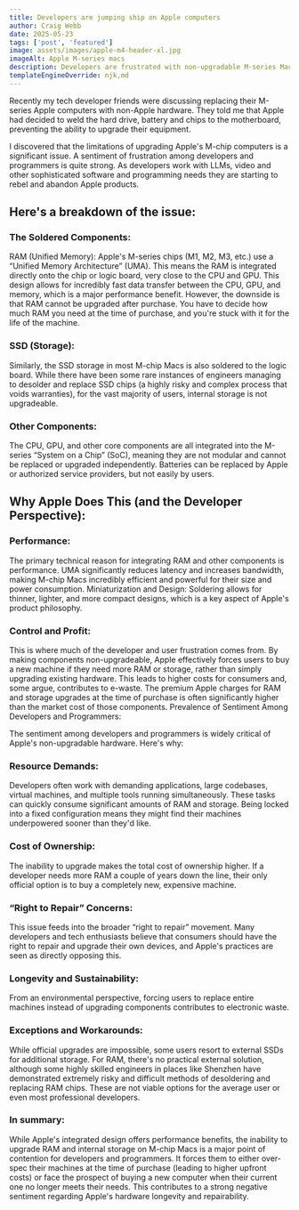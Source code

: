 ```yaml
---
title: Developers are jumping ship on Apple computers
author: Craig Webb
date: 2025-05-23
tags: ['post', 'featured']
image: assets/images/apple-m4-header-xl.jpg
imageAlt: Apple M-series macs
description: Developers are frustrated with non-upgradable M-series Macs and are looking elsewhere for upgradable hardware.
templateEngineOverride: njk,md
---
```

Recently my tech developer friends were discussing replacing their M-series Apple computers with non-Apple hardware. They told me that Apple had decided to weld the hard drive, battery and chips to the motherboard, preventing the ability to upgrade their equipment. 

I discovered that the limitations of upgrading Apple's M-chip computers is a significant issue. A sentiment of frustration among developers and programmers is quite strong. As developers work with LLMs, video and other sophisticated software and programming needs they are starting to rebel and abandon Apple products.

<h2>Here's a breakdown of the issue:</h2>

<h3>The Soldered Components:</h3>
RAM (Unified Memory): Apple's M-series chips (M1, M2, M3, etc.) use a &ldquo;Unified Memory Architecture&rdquo; (UMA). This means the RAM is integrated directly onto the chip or logic board, very close to the CPU and GPU. This design allows for incredibly fast data transfer between the CPU, GPU, and memory, which is a major performance benefit. However, the downside is that RAM cannot be upgraded after purchase. You have to decide how much RAM you need at the time of purchase, and you're stuck with it for the life of the machine.

<h3>SSD (Storage):</h3>
Similarly, the SSD storage in most M-chip Macs is also soldered to the logic board. While there have been some rare instances of engineers managing to desolder and replace SSD chips (a highly risky and complex process that voids warranties), for the vast majority of users, internal storage is not upgradeable.

<h3>Other Components:</h3>
The CPU, GPU, and other core components are all integrated into the M-series &ldquo;System on a Chip&rdquo; (SoC), meaning they are not modular and cannot be replaced or upgraded independently. Batteries can be replaced by Apple or authorized service providers, but not easily by users.

<h2>Why Apple Does This (and the Developer Perspective):</h2>

<h3>Performance: </h3>
The primary technical reason for integrating RAM and other components is performance. UMA significantly reduces latency and increases bandwidth, making M-chip Macs incredibly efficient and powerful for their size and power consumption.
Miniaturization and Design: Soldering allows for thinner, lighter, and more compact designs, which is a key aspect of Apple's product philosophy.

<h3>Control and Profit: </h3>
This is where much of the developer and user frustration comes from. By making components non-upgradeable, Apple effectively forces users to buy a new machine if they need more RAM or storage, rather than simply upgrading existing hardware. This leads to higher costs for consumers and, some argue, contributes to e-waste. The premium Apple charges for RAM and storage upgrades at the time of purchase is often significantly higher than the market cost of those components.
Prevalence of Sentiment Among Developers and Programmers:

The sentiment among developers and programmers is widely critical of Apple's non-upgradable hardware. Here's why:

<h3>Resource Demands: </h3>
Developers often work with demanding applications, large codebases, virtual machines, and multiple tools running simultaneously. These tasks can quickly consume significant amounts of RAM and storage. Being locked into a fixed configuration means they might find their machines underpowered sooner than they'd like.

<h3>Cost of Ownership: </h3>
The inability to upgrade makes the total cost of ownership higher. If a developer needs more RAM a couple of years down the line, their only official option is to buy a completely new, expensive machine.

<h3>&ldquo;Right to Repair&rdquo; Concerns: </h3>
This issue feeds into the broader &ldquo;right to repair&rdquo; movement. Many developers and tech enthusiasts believe that consumers should have the right to repair and upgrade their own devices, and Apple's practices are seen as directly opposing this.

<h3>Longevity and Sustainability: </h3>
From an environmental perspective, forcing users to replace entire machines instead of upgrading components contributes to electronic waste.

<h3>Exceptions and Workarounds: </h3>
While official upgrades are impossible, some users resort to external SSDs for additional storage. For RAM, there's no practical external solution, although some highly skilled engineers in places like Shenzhen have demonstrated extremely risky and difficult methods of desoldering and replacing RAM chips. These are not viable options for the average user or even most professional developers.

<h3>In summary: </h3>
While Apple's integrated design offers performance benefits, the inability to upgrade RAM and internal storage on M-chip Macs is a major point of contention for developers and programmers. It forces them to either over-spec their machines at the time of purchase (leading to higher upfront costs) or face the prospect of buying a new computer when their current one no longer meets their needs. This contributes to a strong negative sentiment regarding Apple's hardware longevity and repairability.
